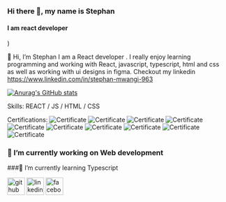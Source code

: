 ### Hi there 👋, my name is Stephan
#### I am react developer
)


👋 Hi, I’m Stephan I am a React developer . I really enjoy learning programming and working with React, javascript, typescript, html and css as well as working with ui designs in figma. Checkout my linkedin https://www.linkedin.com/in/stephan-mwangi-963

[![Anurag's GitHub stats](https://github-readme-stats.vercel.app/api?username=stephanjosh)](https://github.com/anuraghazra/github-readme-stats)


Skills:  REACT / JS / HTML / CSS


Certifications:
![Certificate](https://github.com/stephanjosh/stephanjosh/blob/main/Screenshot%202024-03-03%20175139.png)
![Certificate](https://github.com/stephanjosh/stephanjosh/blob/main/Screenshot%202024-03-03%20175827.png)
![Certificate](https://github.com/stephanjosh/stephanjosh/blob/main/Screenshot%202024-03-03%20175744.png)
![Certificate](https://github.com/stephanjosh/stephanjosh/blob/main/Screenshot%202024-03-03%20175653.png)
![Certificate](https://github.com/stephanjosh/stephanjosh/blob/main/Screenshot%202024-03-03%20175618.png)
![Certificate](https://github.com/stephanjosh/stephanjosh/blob/main/Screenshot%202024-03-03%20175532.png)
![Certificate](https://github.com/stephanjosh/stephanjosh/blob/main/Screenshot%202024-03-03%20175426.png)
![Certificate](https://github.com/stephanjosh/stephanjosh/blob/main/Screenshot%202024-03-03%20175317.png)
![Certificate](https://github.com/stephanjosh/stephanjosh/blob/main/Screenshot%202024-03-03%20175234.png)
![Certificate](https://github.com/stephanjosh/stephanjosh/blob/main/Screenshot%202024-03-03%20175350.png)
### 🔭 I’m currently working on Web development 
###🌱 I’m currently learning Typescript 


[<img src='https://cdn.jsdelivr.net/npm/simple-icons@3.0.1/icons/github.svg' alt='github' height='40'>](https://github.com/https://github.com/stephanjosh)  [<img src='https://cdn.jsdelivr.net/npm/simple-icons@3.0.1/icons/linkedin.svg' alt='linkedin' height='40'>](https://www.linkedin.com/in/https://www.linkedin.com/in/stephan-mwangi-963450278//)  [<img src='https://cdn.jsdelivr.net/npm/simple-icons@3.0.1/icons/facebook.svg' alt='facebook' height='40'>](https://www.facebook.com/https://www.facebook.com/profile.php?id=100089333573992)  

